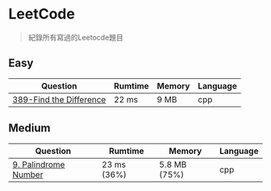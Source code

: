 # LeetCode
> 紀錄所有寫過的Leetocde題目

## Easy
| Question                                                                      | Rumtime | Memory | Language |
|-------------------------------------------------------------------------------|---------|--------|----------|
| [389-Find the Difference](https://leetcode.com/problems/find-the-difference/) | 22 ms   | 9 MB   | cpp      |

## Medium
| Question                                                                      |   Rumtime  |    Memory   | Language |
|-------------------------------------------------------------------------------|------------|-------------|----------|
| [9. Palindrome Number](https://leetcode.com/problems/palindrome-number/)      | 23 ms (36%)| 5.8 MB (75%)| cpp      |
